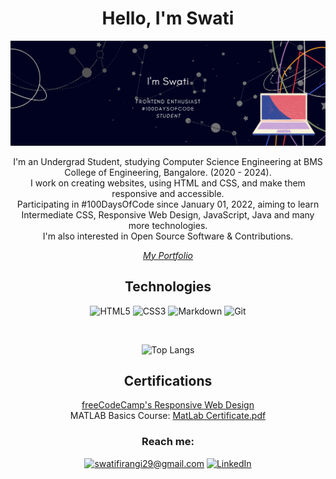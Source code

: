 <div align="center">

# Hello, I'm Swati

![swati profile](dazzle.png)

<div align="center">
 
I'm an Undergrad Student, studying Computer Science Engineering at BMS College of Engineering, Bangalore. (2020 - 2024).<br>
I work on creating websites, using HTML and CSS, and make them responsive and accessible.<br>
Participating in #100DaysOfCode since January 01, 2022, aiming to learn Intermediate CSS, Responsive Web Design, JavaScript, Java and many more technologies.<br>
I'm also interested in Open Source Software & Contributions.<br>
 
 </div>

*[My Portfolio](https://safirangi.github.io/Portfolio-safirangi/)*

## Technologies
![HTML5](https://img.shields.io/badge/HTML5-E34F26?style=for-the-badge&logo=html5&logoColor=white)
![CSS3](https://img.shields.io/badge/CSS3-1572B6?style=for-the-badge&logo=css3&logoColor=white)
![Markdown](https://img.shields.io/badge/Markdown-000000?style=for-the-badge&logo=markdown&logoColor=white)
![Git](https://img.shields.io/badge/GIT-E44C30?style=for-the-badge&logo=git&logoColor=white)
 
<br>

 ![Top Langs](https://github-readme-stats.vercel.app/api/top-langs/?username=Safirangi&layout=compact) 

## Certifications
[freeCodeCamp's Responsive Web Design](https://www.freecodecamp.org/certification/safirangi/responsive-web-design)<br>
MATLAB Basics Course: [MatLab Certificate.pdf](https://github.com/Safirangi/Safirangi/files/7883549/MatLab.Certificate.pdf)<br>



### Reach me:

<a href="mailto:swatifirangi29@gmail.com">![swatifirangi29@gmail.com](https://img.shields.io/badge/Gmail-D14836?style=for-the-badge&logo=gmail&logoColor=white)</a>
<a href="https://www.linkedin.com/in/swati-a-firangi-46bb11228/">![LinkedIn](https://img.shields.io/badge/LinkedIn-0077B5?style=for-the-badge&logo=linkedin&logoColor=white)</a>

</div>
